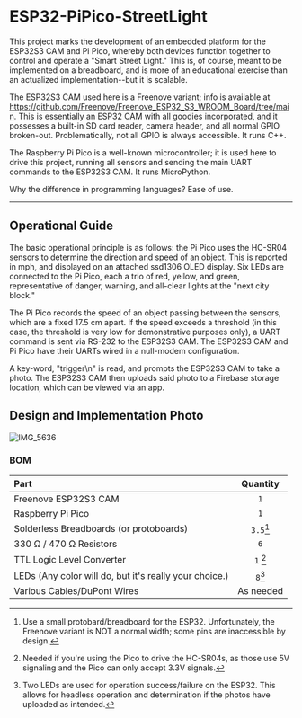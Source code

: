 # ESP32-PiPico-StreetLight

This project marks the development of an embedded platform for the ESP32S3 CAM and Pi Pico, whereby
both devices function together to control and operate a "Smart Street Light." This is, of course, meant to be implemented on a breadboard, and is more of an educational exercise than an actualized implementation--but it is scalable.

The ESP32S3 CAM used here is a Freenove variant; info is available at https://github.com/Freenove/Freenove_ESP32_S3_WROOM_Board/tree/main. This is essentially an ESP32 CAM with all goodies incorporated, and it possesses a built-in SD card reader, camera header, and all normal GPIO broken-out. Problematically, not all GPIO is always accessible. It runs C++.

The Raspberry Pi Pico is a well-known microcontroller; it is used here to drive this project, running all sensors and sending the main UART commands to the ESP32S3 CAM. It runs MicroPython.

Why the difference in programming languages? Ease of use.

---

## Operational Guide

The basic operational principle is as follows: the Pi Pico uses the HC-SR04 sensors to determine the direction and speed of an object. This is reported in mph, and displayed on an attached ssd1306 OLED display. Six LEDs are connected to the Pi Pico, each a trio of red, yellow, and green, representative of danger, warning, and all-clear lights at the "next city block."

The Pi Pico records the speed of an object passing between the sensors, which are a fixed 17.5 cm apart. If the speed exceeds a threshold (in this case, the threshold is very low for demonstrative purposes only), a UART command is sent via RS-232 to the ESP32S3 CAM. The ESP32S3 CAM and Pi Pico have their UARTs wired in a null-modem configuration.

A key-word, "trigger\n" is read, and prompts the ESP32S3 CAM to take a photo. The ESP32S3 CAM then uploads said photo to a Firebase storage location, which can be viewed via an app.

## Design and Implementation Photo
![IMG_5636](https://github.com/WJGardnerJr/ESP32-PiPico-StreetLight/assets/135628958/060c208b-dd18-4a6a-9e73-0c01aaead33f)

### BOM
| Part  | Quantity  |
| :--- | :---: |
| Freenove ESP32S3 CAM  | `1` |
| Raspberry Pi Pico  | `1` |
| Solderless Breadboards (or protoboards)  | `3.5`[^1] |
| 330 Ω / 470 Ω Resistors| `6` |
| TTL Logic Level Converter  | `1` [^2]|
| LEDs (Any color will do, but it's really your choice.)  | `8`[^3] |
| Various Cables/DuPont Wires| As needed |

[^1]: Use a small protobard/breadboard for the ESP32. Unfortunately, the Freenove variant is NOT a normal width; some pins are inaccessible by design.

[^2]: Needed if you're using the Pico to drive the HC-SR04s, as those use 5V signaling and the Pico can only accept 3.3V signals.

[^3]: Two LEDs are used for operation success/failure on the ESP32. This allows for headless operation and determination if the photos have uploaded as intended.
